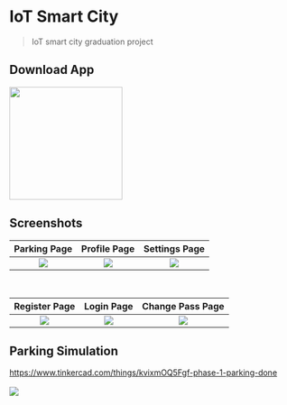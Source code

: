 # IoT Smart City

> IoT smart city graduation project

## Download App
<a href="https://github.com/abdelrazekAli/IoT-Smart-City/releases/download/v0.1.0/smart_city.apk"><img src="https://playerzon.com/asset/download.png" width="200"></img></a>

## Screenshots

  Parking Page           |   Profile Page          |  Settings Page
:-----------------------:|:-----------------------:|:-----------------------:
![](https://user-images.githubusercontent.com/78452508/159190222-a9d0efe1-f301-4fc3-aa80-67f23850c070.jpg)|![](https://user-images.githubusercontent.com/78452508/159190673-fb2a64e5-8e39-45bb-84fe-eaa3a2b06dea.jpg)|![](https://user-images.githubusercontent.com/78452508/159190221-1d2cc077-04d2-41c5-9d7e-3f4d924b7e52.jpg)
<br />

  Register Page          |   Login Page            |  Change Pass Page
:-----------------------:|:-----------------------:|:-----------------------:
![](https://user-images.githubusercontent.com/78452508/159190226-010c705e-5a33-4b73-87ec-0c93caf57a2f.jpg)|![](https://user-images.githubusercontent.com/78452508/159190229-a3770540-1074-4e23-93b6-836aa9acf91d.jpg)|![](https://user-images.githubusercontent.com/78452508/159190217-d9285d8b-0fab-4397-bb33-1f90dcd1ab44.jpg)

## Parking Simulation
https://www.tinkercad.com/things/kvixmOQ5Fgf-phase-1-parking-done
<br />
<br />
![](https://user-images.githubusercontent.com/78452508/159190822-e30cf578-e564-49d7-a2c5-11b9ed6853a0.png)
 
